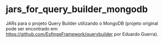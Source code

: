 # jars_for_query_builder_mongodb

JARs para o projeto Query Builder utilizando o MongoDB (projeto original pode ser encontrado em: https://github.com/EsfingeFramework/querybuilder por Eduardo Guerra).